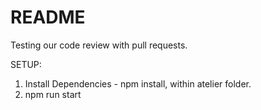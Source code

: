 # README

Testing our code review with pull requests.


SETUP:
1. Install Dependencies - npm install, within atelier folder.
2. npm run start
